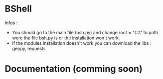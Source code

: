 # BShell

Infos :
* You should go to the main file (bsh.py) and change root = "C:\\" to path were the file bsh.py is or the installation won't work.
* if the modules installation doesn't work you can download the libs : geopy, requests

# Documentation (comming soon)
